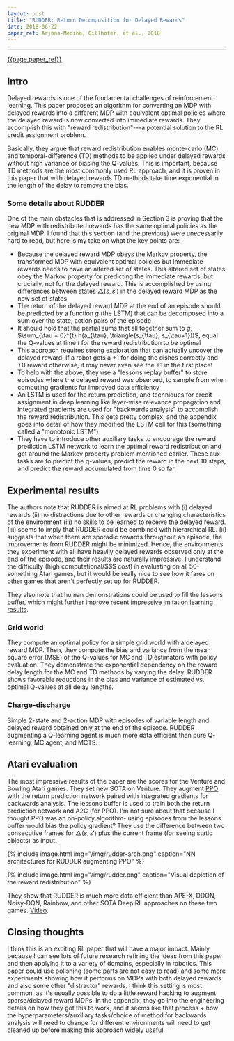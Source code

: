 ```yaml
---
layout: post
title: "RUDDER: Return Decomposition for Delayed Rewards"
date: 2018-06-22
paper_ref: Arjona-Medina, Gillhofer, et al., 2018
---
```


<script type="text/x-mathjax-config">
MathJax.Hub.Config({
  TeX: { equationNumbers: { autoNumber: "AMS" } },
  tex2jax: {inlineMath: [['$','$'], ['\\(','\\)']]}
});
</script>

<script type="text/javascript" async
  src="https://cdn.mathjax.org/mathjax/latest/MathJax.js?config=TeX-MML-AM_CHTML">
</script> 
---

[{{page.paper_ref}}](https://arxiv.org/abs/1806.07857v1)

## Intro

Delayed rewards is one of the fundamental challenges of reinforcement learning. This paper proposes an algorithm for converting an MDP with delayed rewards into a different MDP with equivalent optimal policies where the delayed reward is now converted into immediate rewards. They accomplish this with "reward redistribution"---a potential solution to the RL credit assignment problem.

Basically, they argue that reward redistribution enables monte-carlo (MC) and temporal-difference (TD) methods to be applied under delayed rewards without high variance or biasing the Q-values. This is important, because TD methods are the most commonly used RL approach, and it is proven in this paper that with delayed rewards TD methods take time exponential in the length of the delay to remove the bias.

### Some details about RUDDER

One of the main obstacles that is addressed in Section 3 is proving that the new MDP with redistributed rewards has the same optimal policies as the original MDP. I found that this section (and the previous) were unecessarily hard to read, but here is my take on what the key points are:

* Because the delayed reward MDP obeys the Markov property, the transformed MDP with equivalent optimal policies but immediate rewards needs to have an altered set of states. This altered set of states obey the Markov property for predicting the immediate rewards, but crucially, not for the delayed reward. This is accomplished by using differences between states $\triangle (s, s')$ in the delayed reward MDP as the new set of states
* The return of the delayed reward MDP at the end of an episode should be predicted by a function $g$ (the LSTM) that can be decomposed into a sum over the state, action pairs of the episode
* It should hold that the partial sums that all together sum to $g$, $\sum_{\tau = 0}^{t} h(a_{\tau}, \triangle(s_{\tau}, s_{\tau+1}))$, equal the Q-values at time $t$ for the reward redistribution to be optimal
* This approach requires strong exploration that can actually uncover the delayed reward. If a robot gets a +1 for doing the dishes correctly and +0 reward otherwise, it may *never* even see the +1 in the first place!
* To help with the above, they use a "lessons replay buffer" to store episodes where the delayed reward was observed, to sample from when computing gradients for improved data efficiency
* An LSTM is used for the return prediction, and techniques for credit assignment in deep learning like layer-wise relevance propagation and integrated gradients are used for "backwards analysis" to accomplish the reward redistribution. This gets pretty complex, and the appendix goes into detail of how they modified the LSTM cell for this (something called a "monotonic LSTM")
* They have to introduce other auxiliary tasks to encourage the reward prediction LSTM network to learn the optimal reward redistribution and get around the Markov property problem mentioned earlier. These aux tasks are to predict the q-values, predict the reward in the next 10 steps, and predict the reward accumulated from time 0 so far

## Experimental results

The authors note that RUDDER is aimed at RL problems with (i) delayed rewards (ii) no distractions due to other rewards or changing characteristics of the environment (iii) no skills to be learned to receive the delayed reward. (iii) seems to imply that RUDDER could be combined with hierarchical RL. (ii) suggests that when there are sporadic rewards throughout an episode, the improvements from RUDDER might be minimized. Hence, the environments they experiment with all have heavily delayed rewards observed only at the end of the episode, and their results are naturally impressive. I understand the difficulty (high computational/$$$ cost) in evaluating on all 50-something Atari games, but it would be really nice to see how it fares on other games that aren't perfectly set up for RUDDER. 

They also note that human demonstrations could be used to fill the lessons buffer, which might further improve recent [impressive imitation learning results](https://arxiv.org/abs/1805.11592).

### Grid world

They compute an optimal policy for a simple grid world with a delayed reward MDP. Then, they compute the bias and variance from the mean square error (MSE) of the Q-values for MC and TD estimators with policy evaluation. They demonstrate the exponential dependency on the reward delay length for the MC and TD methods by varying the delay. RUDDER shows favorable reductions in the bias and variance of estimated vs. optimal Q-values at all delay lengths.

### Charge-discharge

Simple 2-state and 2-action MDP with episodes of variable length and delayed reward obtained only at the end of the episode. RUDDER augmenting a Q-learning agent is much more data efficient than pure Q-learning, MC agent, and MCTS.

## Atari evaluation

The most impressive results of the paper are the scores for the Venture and Bowling Atari games. They set new SOTA on Venture.
They augment [PPO](https://arxiv.org/abs/1707.06347) with the return prediction network paired with integrated gradients for backwards analysis. The lessons buffer is used to train both the return prediction network and A2C (for PPO). I'm not sure about that because I thought PPO was an on-policy algorithm- using episodes from the lessons buffer would bias the policy gradient? They use the difference between two consecutive frames for $\triangle(s, s')$ plus the current frame (for seeing static objects) as input. 

{%
    include image.html
    img="/img/rudder-arch.png"
    caption="NN architectures for RUDDER augmenting PPO"
%}

{%
    include image.html
    img="/img/rudder.png"
    caption="Visual depiction of the reward redistribution"
%}

They show that RUDDER is much more data efficient than APE-X, DDQN, Noisy-DQN, Rainbow, and other SOTA Deep RL approaches on these two games. [Video](https://goo.gl/EQerZV).


## Closing thoughts

I think this is an exciting RL paper that will have a major impact. Mainly because I can see lots of future research refining the ideas from this paper and then applying it to a variety of domains, especially in robotics. This paper could use polishing (some parts are not easy to read) and some more experiments showing how it performs on MDPs with both delayed rewards and also some other "distractor" rewards. I think this setting is most common, as it's usually possible to do a little reward hacking to augment sparse/delayed reward MDPs. In the appendix, they go into the engineering details on how they got this to work, and it seems like that process + how the hyperparameters/auxiliary tasks/choice of method for backwards analysis will need to change for different environments will need to get cleaned up before making this approach widely useful.